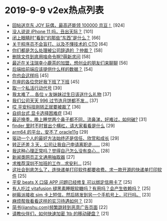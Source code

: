 # 2019-9-9 v2ex热点列表

+ [回帖送京东 JOY 玩偶，最高还能领 100000 京豆！](https://www.v2ex.com/t/599180#reply924) [924]
+ [没人说说 iPhone 11 吗，丑出天际？](https://www.v2ex.com/t/599304#reply101) [101]
+ [闭上眼睛时“看到”的那些“东西”是什么？](https://www.v2ex.com/t/599311#reply66) [66]
+ [关于程序员不会盲打、以及不懂技术的 CTO](https://www.v2ex.com/t/599204#reply64) [64]
+ [你们都是怎么处理被公司辞退的 ？仲裁？](https://www.v2ex.com/t/599149#reply58) [58]
+ [删除文件到底用啥命令啊?萌新求问](https://www.v2ex.com/t/599228#reply58) [58]
+ [最近在关注瑞幸小鹿茶的加盟，想创业的朋友们来聊聊](https://www.v2ex.com/t/599265#reply56) [56]
+ [后端给前端应该提供什么样的数据？](https://www.v2ex.com/t/599400#reply54) [54]
+ [你也会这样吗](https://www.v2ex.com/t/599146#reply45) [45]
+ [在座的各位您好我下班了下班](https://www.v2ex.com/t/599153#reply45) [45]
+ [取一个私活行动代号](https://www.v2ex.com/t/599325#reply39) [39]
+ [我太难了... 各位 v 友妹妹过生日该送什么礼物](https://www.v2ex.com/t/599327#reply37) [37]
+ [我们公司天天 996 过节连月饼都不发…](https://www.v2ex.com/t/599274#reply37) [37]
+ [哎 平安科技刚转正就要被裁了](https://www.v2ex.com/t/599133#reply36) [36]
+ [自组台式,显卡选择困难症](https://www.v2ex.com/t/599158#reply34) [34]
+ [最近换季，晚上睡觉两个鼻子都不同，流鼻涕，好难过，如何破?](https://www.v2ex.com/t/599147#reply31) [31]
+ [finder 里时不时冒出个横杠，请大家看看是什么](https://www.v2ex.com/t/599150#reply29) [29]
+ [arm64 的平台，安不了 oracle11g](https://www.v2ex.com/t/599220#reply29) [29]
+ [驱动一个人的最好方法始终还是信任、欣赏和成长](https://www.v2ex.com/t/599255#reply29) [29]
+ [转正还差 3 天，公司让我自己申请离职走……](https://www.v2ex.com/t/599397#reply28) [28]
+ [我这种心理正常吗？觉得自己怎么没有良心...](https://www.v2ex.com/t/599285#reply28) [28]
+ [新闻类网页正文通用抽取器](https://www.v2ex.com/t/599166#reply27) [27]
+ [求推荐深圳不加班的工作...求安利...](https://www.v2ex.com/t/599312#reply25) [25]
+ [这社会到底怎么了，连快递单打印软件都要收费。求一款开源的快递单打印软件](https://www.v2ex.com/t/599364#reply25) [25]
+ [平安 beats X 口袋 APP 问题已经修复 可以绑定信用卡了](https://www.v2ex.com/t/599371#reply25) [25]
+ [有人吃过 vitafusion 褪黑素睡眠软糖吗？有用吗？会产生依赖吗？](https://www.v2ex.com/t/599237#reply25) [25]
+ [树莓派接收 sim 卡上短信，然后转发到另一个手机号上，可行吗。](https://www.v2ex.com/t/599305#reply23) [23]
+ [麻烦帮我看看这样的实习待遇如何？](https://www.v2ex.com/t/599273#reply23) [23]
+ [简书(jianshu.com)频繁跳转到恶意广告页面](https://www.v2ex.com/t/599136#reply22) [22]
+ [请教伙伴们，如何快速加密 1tb 的移动硬盘？](https://www.v2ex.com/t/599210#reply21) [21]
